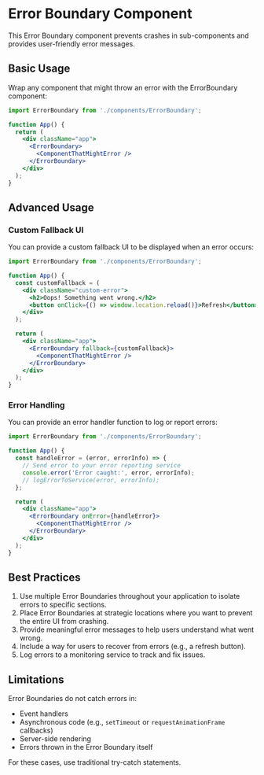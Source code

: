 # Error Boundary Component

This Error Boundary component prevents crashes in sub-components and provides user-friendly error messages.

## Basic Usage

Wrap any component that might throw an error with the ErrorBoundary component:

```jsx
import ErrorBoundary from './components/ErrorBoundary';

function App() {
  return (
    <div className="app">
      <ErrorBoundary>
        <ComponentThatMightError />
      </ErrorBoundary>
    </div>
  );
}
```

## Advanced Usage

### Custom Fallback UI

You can provide a custom fallback UI to be displayed when an error occurs:

```jsx
import ErrorBoundary from './components/ErrorBoundary';

function App() {
  const customFallback = (
    <div className="custom-error">
      <h2>Oops! Something went wrong.</h2>
      <button onClick={() => window.location.reload()}>Refresh</button>
    </div>
  );

  return (
    <div className="app">
      <ErrorBoundary fallback={customFallback}>
        <ComponentThatMightError />
      </ErrorBoundary>
    </div>
  );
}
```

### Error Handling

You can provide an error handler function to log or report errors:

```jsx
import ErrorBoundary from './components/ErrorBoundary';

function App() {
  const handleError = (error, errorInfo) => {
    // Send error to your error reporting service
    console.error('Error caught:', error, errorInfo);
    // logErrorToService(error, errorInfo);
  };

  return (
    <div className="app">
      <ErrorBoundary onError={handleError}>
        <ComponentThatMightError />
      </ErrorBoundary>
    </div>
  );
}
```

## Best Practices

1. Use multiple Error Boundaries throughout your application to isolate errors to specific sections.
2. Place Error Boundaries at strategic locations where you want to prevent the entire UI from crashing.
3. Provide meaningful error messages to help users understand what went wrong.
4. Include a way for users to recover from errors (e.g., a refresh button).
5. Log errors to a monitoring service to track and fix issues.

## Limitations

Error Boundaries do not catch errors in:

- Event handlers
- Asynchronous code (e.g., `setTimeout` or `requestAnimationFrame` callbacks)
- Server-side rendering
- Errors thrown in the Error Boundary itself

For these cases, use traditional try-catch statements.
